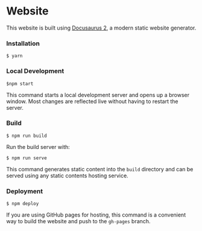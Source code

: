# Website

This website is built using [Docusaurus 2](https://docusaurus.io/), a modern static website generator.

### Installation

```
$ yarn
```

### Local Development

```
$npm start
```

This command starts a local development server and opens up a browser window. Most changes are reflected live without having to restart the server.

### Build

```
$ npm run build
```

Run the build server with:

```
$ npm run serve
```

This command generates static content into the `build` directory and can be served using any static contents hosting service.

### Deployment

```
$ npm deploy
```

If you are using GitHub pages for hosting, this command is a convenient way to build the website and push to the `gh-pages` branch.
